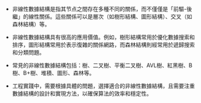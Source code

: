 

- 非線性數據結構是指其节点之間存在多種不同的關係，而不僅僅是「前驅-後繼」的線性關係。這些關係可以是層次（如樹形結構、圖形結構）、交叉（如森林結構）等。

- 非線性數據結構具有很高的應用價值。例如，樹形結構常用於優化數據搜索和排序，圖形結構常用於表示復雜的關係網路，而森林結構則經常用於遞歸搜索和分類問題。

- 常見的非線性數據結構包括：樹、二叉樹、平衡二叉樹、AVL樹、紅黑樹、B樹、B+樹、堆積、圖形、森林等。

- 工程實踐中，需要根據具體的問題，選擇適合的非線性數據結構，且需要注重數據結構的設計和實現方法，以確保算法的效率和穩定性。